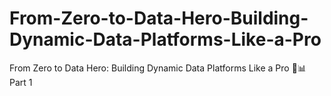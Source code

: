 # From-Zero-to-Data-Hero-Building-Dynamic-Data-Platforms-Like-a-Pro
From Zero to Data Hero: Building Dynamic Data Platforms Like a Pro 🚀📊 Part 1 
